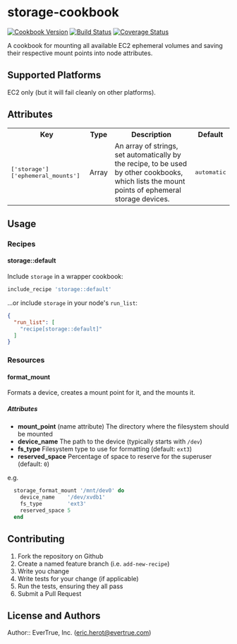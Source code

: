 # storage-cookbook

[![Cookbook Version](https://img.shields.io/cookbook/v/storage.svg?style=flat)](https://supermarket.getchef.com/cookbooks/storage)
[![Build Status](http://img.shields.io/travis/evertrue/storage-cookbook.svg?style=flat)](https://travis-ci.org/evertrue/storage-cookbook)
[![Coverage Status](http://img.shields.io/coveralls/evertrue/storage-cookbook.svg?style=flat)](https://coveralls.io/r/evertrue/storage-cookbook)

A cookbook for mounting all available EC2 ephemeral volumes and saving their
respective mount points into node attributes.

## Supported Platforms

EC2 only (but it will fail cleanly on other platforms).

## Attributes

<table>
  <tr>
    <th>Key</th>
    <th>Type</th>
    <th>Description</th>
    <th>Default</th>
  </tr>
  <tr>
    <td><tt>['storage']['ephemeral_mounts']</tt></td>
    <td>Array</td>
    <td>An array of strings, set automatically by the recipe, to be used by other cookbooks, which lists the mount points of ephemeral storage devices.</td>
    <td><tt>automatic</tt></td>
  </tr>
</table>

## Usage

### Recipes

#### storage::default

Include `storage` in a wrapper cookbook:

```ruby
include_recipe 'storage::default'
```

...or include `storage` in your node's `run_list`:

```json
{
  "run_list": [
    "recipe[storage::default]"
  ]
}
```

### Resources

#### format_mount

Formats a device, creates a mount point for it, and the mounts it.

##### Attributes

* **mount_point** (name attribute) The directory where the filesystem should be mounted
* **device_name** The path to the device (typically starts with `/dev`)
* **fs_type** Filesystem type to use for formatting (default: `ext3`)
* **reserved_space** Percentage of space to reserve for the superuser (default: `0`)

e.g.
```ruby
  storage_format_mount '/mnt/dev0' do
    device_name    '/dev/xvdb1'
    fs_type        'ext3'
    reserved_space 5
  end
```

## Contributing

1. Fork the repository on Github
2. Create a named feature branch (i.e. `add-new-recipe`)
3. Write you change
4. Write tests for your change (if applicable)
5. Run the tests, ensuring they all pass
6. Submit a Pull Request

## License and Authors

Author:: EverTrue, Inc. (<eric.herot@evertrue.com>)
